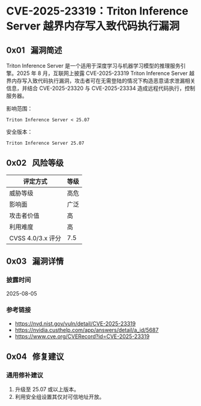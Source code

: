 # CVE-2025-23319：Triton Inference Server 越界内存写入致代码执行漏洞

## 0x01   漏洞简述

Triton Inference Server 是一个适用于深度学习与机器学习模型的推理服务引擎。2025 年 8 月，互联网上披露 CVE-2025-23319 Triton Inference Server 越界内存写入致代码执行漏洞，攻击者可在无需登陆的情况下构造恶意请求泄漏相关信息，并结合 CVE-2025-23320 与 CVE-2025-23334 造成远程代码执行，控制服务器。

影响范围：

```
Triton Inference Server < 25.07
```

安全版本：

```
Triton Inference Server 25.07
```

## 0x02   风险等级

| 评定方式            | 等级  |
| --------------- | --- |
| 威胁等级            | 高危  |
| 影响面             | 广泛  |
| 攻击者价值           | 高   |
| 利用难度            | 高   |
| CVSS 4.0/3.x 评分 | 7.5 |

## 0x03   漏洞详情

### 披露时间

2025-08-05

### 参考链接

- https://nvd.nist.gov/vuln/detail/CVE-2025-23319
- https://nvidia.custhelp.com/app/answers/detail/a_id/5687
- https://www.cve.org/CVERecord?id=CVE-2025-23319

## 0x04   修复建议

### 通用修补建议

1. 升级至 25.07 或以上版本。
2. 利用安全组设置其仅对可信地址开放。
